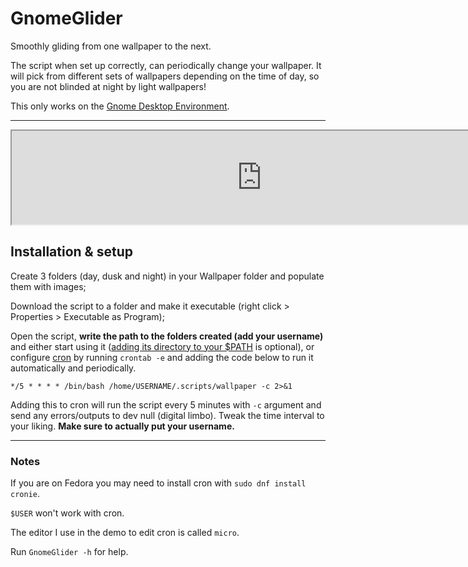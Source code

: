 # GnomeGlider

Smoothly gliding from one wallpaper to the next.

The script when set up correctly, can periodically change your wallpaper. It will pick from different sets of wallpapers depending on the time of day, so you are not blinded at night by light wallpapers!

This only works on the [Gnome Desktop Environment](http://gnome.org).

---

<iframe src="https://files.catbox.moe/kavqen.mp4" controls width="800" type="video/mp4"></iframe>


## Installation & setup

Create 3 folders (day, dusk and night) in your Wallpaper folder and populate them with images;

Download the script to a folder and make it executable (right click > Properties > Executable as Program); 

Open the script, **write the path to the folders created (add your username)** and either start using it ([adding its directory to your $PATH](https://www.geeksforgeeks.org/add-directory-to-path-in-linux/) is optional), or configure [cron](https://linuxhandbook.com/crontab/) by running `crontab -e` and adding the code below to run it automatically and periodically.

`*/5 * * * * /bin/bash /home/USERNAME/.scripts/wallpaper -c 2>&1`

Adding this to cron will run the script every 5 minutes with `-c` argument and send any errors/outputs to dev null (digital limbo).
Tweak the time interval to your liking. **Make sure to actually put your username.**

---

### Notes

If you are on Fedora you may need to install cron with `sudo dnf install cronie`.

`$USER` won't work with cron.

The editor I use in the demo to edit cron is called `micro`.

Run `GnomeGlider -h` for help.
